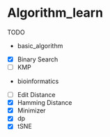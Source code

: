 # Algorithm_learn

TODO
+ basic_algorithm
- [x] Binary Search
- [ ] KMP
+ bioinformatics
- [ ] Edit Distance
- [x] Hamming Distance
- [x] Minimizer
- [x] dp
- [x] tSNE
